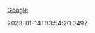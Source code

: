 <div class="content-section">
<div class="section-container" markdown="1">

[Google](https://google.com)
</div>
</div> 2023-01-14T03:54:20.049Z